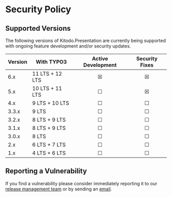 # Security Policy

## Supported Versions

The following versions of Kitodo.Presentation are currently being supported with ongoing feature development and/or security updates.

| Version | With TYPO3      | Active Development | Security Fixes |
| ------- | --------------- | :----------------: | :------------: |
| 6.x     | 11 LTS + 12 LTS | ☒                 | ☒              |
| 5.x     | 10 LTS + 11 LTS | ☐                 | ☒              |
| 4.x     | 9 LTS + 10 LTS  | ☐                 | ☐              |
| 3.3.x   | 9 LTS           | ☐                 | ☐              |
| 3.2.x   | 8 LTS + 9 LTS   | ☐                 | ☐              |
| 3.1.x   | 8 LTS + 9 LTS   | ☐                 | ☐              |
| 3.0.x   | 8 LTS           | ☐                 | ☐              |
| 2.x     | 6 LTS + 7 LTS   | ☐                 | ☐              |
| 1.x     | 4 LTS + 6 LTS   | ☐                 | ☐              |

## Reporting a Vulnerability

If you find a vulnerability please consider immediately reporting it to our [release management team](https://github.com/orgs/kitodo/teams/kitodo-presentation-maintainers) or by sending an [email](mailto:security@kitodo.org).
